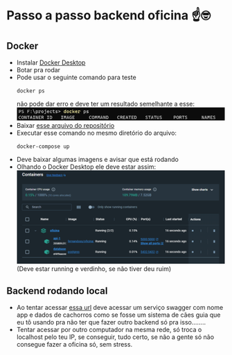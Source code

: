 # Passo a passo backend oficina  ☝🤓
## Docker
- Instalar [Docker Desktop](https://docs.docker.com/desktop/install/windows-install/)
- Botar pra rodar
- Pode usar o seguinte comando para teste
    ```
    docker ps
    ```
    não pode dar erro e deve ter um resultado semelhante a esse:
    ![Alt text](image.png)
- Baixar [esse arquivo do repositório](https://github.com/fernando-silva-dev/oficina/blob/main/docker-compose.yaml)
- Executar esse comando no mesmo diretório do arquivo:
    ```
    docker-compose up
    ```
- Deve baixar algumas imagens e avisar que está rodando
- Olhando o Docker Desktop ele deve estar assim:
    ![Alt text](image-1.png)
    (Deve estar running e verdinho, se não tiver deu ruim)

## Backend rodando local

- Ao tentar acessar [essa url](http://localhost:5000/swagger/index.html) deve acessar um serviço swagger com nome app e dados de cachorros como se fosse um sistema de cães guia que eu tô usando pra não ter que fazer outro backend só pra isso........
- Tentar acessar por outro computador na mesma rede, só troca o localhost pelo teu IP, se conseguir, tudo certo, se não a gente só não consegue fazer a oficina só, sem stress.
